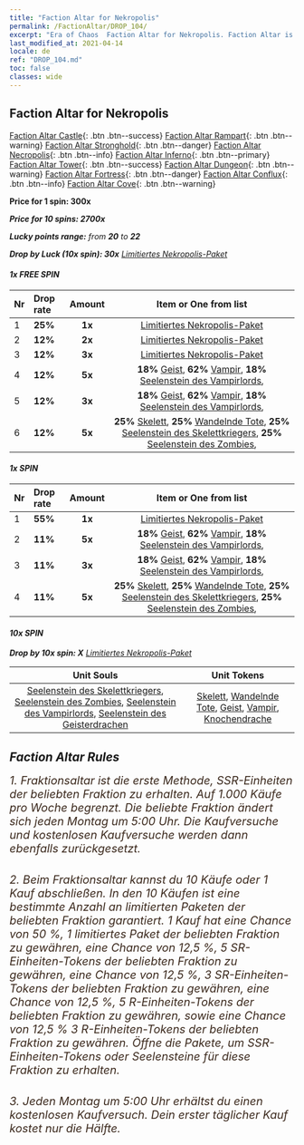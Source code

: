 ```yaml
---
title: "Faction Altar for Nekropolis"
permalink: /FactionAltar/DROP_104/
excerpt: "Era of Chaos  Faction Altar for Nekropolis. Faction Altar is the primary method for obtaining SSR units from the popular faction. Limited to 1,000 purchases each week. The popular faction changes at 05:00 every Monday. Purchase attempts and free purchase attempts will also reset then."
last_modified_at: 2021-04-14
locale: de
ref: "DROP_104.md"
toc: false
classes: wide
---
```


##  Faction Altar for **Nekropolis**

  [Faction Altar Castle](/de/FactionAltar/DROP_101/){: .btn .btn--success} [Faction Altar Rampart](/de/FactionAltar/DROP_102/){: .btn .btn--warning} [Faction Altar Stronghold](/de/FactionAltar/DROP_103/){: .btn .btn--danger} [Faction Altar Necropolis](/de/FactionAltar/DROP_104/){: .btn .btn--info} [Faction Altar Inferno](/de/FactionAltar/DROP_105/){: .btn .btn--primary} [Faction Altar Tower](/de/FactionAltar/DROP_106/){: .btn .btn--success} [Faction Altar Dungeon](/de/FactionAltar/DROP_107/){: .btn .btn--warning} [Faction Altar Fortress](/de/FactionAltar/DROP_108/){: .btn .btn--danger} [Faction Altar Conflux](/de/FactionAltar/DROP_109/){: .btn .btn--info} [Faction Altar Cove](/de/FactionAltar/DROP_112/){: .btn .btn--warning} 

  **Price for 1 spin: 300x** <i class="fas fa-gem"/>

  **Price for 10 spins: 2700x** <i class="fas fa-gem"/>

  **Lucky points range:** from **20** to **22**

  **Drop by Luck (10x spin): 30x** [Limitiertes Nekropolis-Paket](/de/Items/con_2102/)

####  1x FREE SPIN 

  |    Nr    |  Drop rate  |  Amount   |   Item or One from list  |
  |:---------|:------------|:---------:|:------------------------:|
  | 1 | **25%** | **1x** | [Limitiertes Nekropolis-Paket](/de/Items/con_2102/) |
  | 2 | **12%** | **2x** | [Limitiertes Nekropolis-Paket](/de/Items/con_2102/) |
  | 3 | **12%** | **3x** | [Limitiertes Nekropolis-Paket](/de/Items/con_2102/) |
  | 4 | **12%** | **5x** |  **18%** [Geist](/de/Items/unt_210/),  **62%** [Vampir](/de/Items/unt_211/),  **18%** [Seelenstein des Vampirlords](/de/Items/unt_300/),  |
  | 5 | **12%** | **3x** |  **18%** [Geist](/de/Items/unt_210/),  **62%** [Vampir](/de/Items/unt_211/),  **18%** [Seelenstein des Vampirlords](/de/Items/unt_300/),  |
  | 6 | **12%** | **5x** |  **25%** [Skelett](/de/Items/unt_208/),  **25%** [Wandelnde Tote](/de/Items/unt_209/),  **25%** [Seelenstein des Skelettkriegers](/de/Items/unt_297/),  **25%** [Seelenstein des Zombies](/de/Items/unt_298/),  |


####  1x SPIN 

  |    Nr    |  Drop rate  |  Amount   |   Item or One from list  |
  |:---------|:------------|:---------:|:------------------------:|
  | 1 | **55%** | **1x** | [Limitiertes Nekropolis-Paket](/de/Items/con_2102/) |
  | 2 | **11%** | **5x** |  **18%** [Geist](/de/Items/unt_210/),  **62%** [Vampir](/de/Items/unt_211/),  **18%** [Seelenstein des Vampirlords](/de/Items/unt_300/),  |
  | 3 | **11%** | **3x** |  **18%** [Geist](/de/Items/unt_210/),  **62%** [Vampir](/de/Items/unt_211/),  **18%** [Seelenstein des Vampirlords](/de/Items/unt_300/),  |
  | 4 | **11%** | **5x** |  **25%** [Skelett](/de/Items/unt_208/),  **25%** [Wandelnde Tote](/de/Items/unt_209/),  **25%** [Seelenstein des Skelettkriegers](/de/Items/unt_297/),  **25%** [Seelenstein des Zombies](/de/Items/unt_298/),  |


####  10x SPIN 

  **Drop by 10x spin: X** [Limitiertes Nekropolis-Paket](/de/Items/con_2102/)

  |    Unit Souls    |  Unit Tokens  |
  |:----------------:|:-------------:|
  | [Seelenstein des Skelettkriegers](/de/Items/unt_297/), [Seelenstein des Zombies](/de/Items/unt_298/), [Seelenstein des Vampirlords](/de/Items/unt_300/), [Seelenstein des Geisterdrachen](/de/Items/unt_303/) | [Skelett](/de/Items/unt_208/), [Wandelnde Tote](/de/Items/unt_209/), [Geist](/de/Items/unt_210/), [Vampir](/de/Items/unt_211/), [Knochendrache](/de/Items/unt_214/) |



## Faction Altar Rules

  <span style="color: #3c2a1e;font-size:20px">1. Fraktionsaltar ist die erste Methode, SSR-Einheiten der beliebten Fraktion zu erhalten. Auf 1.000 Käufe pro Woche begrenzt. Die beliebte Fraktion ändert sich jeden Montag um 5:00 Uhr. Die Kaufversuche und kostenlosen Kaufversuche werden dann ebenfalls zurückgesetzt.</span><br/>

<br/>  <span style="color: #3c2a1e;font-size:20px">2. Beim Fraktionsaltar kannst du 10 Käufe oder 1 Kauf abschließen. In den 10 Käufen ist eine bestimmte Anzahl an limitierten Paketen der beliebten Fraktion garantiert. 1 Kauf hat eine Chance von 50 %, 1 limitiertes Paket der beliebten Fraktion zu gewähren, eine Chance von 12,5 %, 5 SR-Einheiten-Tokens der beliebten Fraktion zu gewähren, eine Chance von 12,5 %, 3 SR-Einheiten-Tokens der beliebten Fraktion zu gewähren, eine Chance von 12,5 %, 5 R-Einheiten-Tokens der beliebten Fraktion zu gewähren, sowie eine Chance von 12,5 % 3 R-Einheiten-Tokens der beliebten Fraktion zu gewähren. Öffne die Pakete, um SSR-Einheiten-Tokens oder Seelensteine für diese Fraktion zu erhalten.</span>

<br/>  <span style="color: #3c2a1e;font-size:20px">3. Jeden Montag um 5:00 Uhr erhältst du einen kostenlosen Kaufversuch. Dein erster täglicher Kauf kostet nur die Hälfte.</span><br/>

<br/>